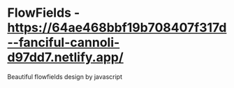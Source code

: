 # FlowFields - https://64ae468bbf19b708407f317d--fanciful-cannoli-d97dd7.netlify.app/
Beautiful flowfields design by javascript
